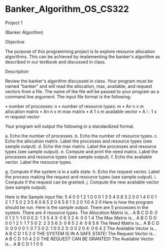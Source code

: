 # Banker_Algorithm_OS_CS322


Project 1

(Banker Algorithm)

Objective

The purpose of this programming project is to explore resource allocation
algorithms. This can be achieved by implementing the banker's algorithm as described in our textbook and discussed in class.

Description

Review the banker's algorithm discussed in class. Your program must be named "banker" and will read the allocation, max, available, and request vectors from a file. The name of the file will be passed to your program as a command line argument. The input file format is the following:

•	number of processes: n
•	number of resource types: m
•	An n x m allocation matrix
•	An n x m max matrix
•	A 1 x m available vector
•	A i : 1 x m request vector

Your program will output the following in a standardized format.

a.	Echo the number of processes.
b.	Echo the number of resource types.
c.	Echo the allocation matrix. Label the processes and resource types (see sample output).
d.	Echo the max matrix. Label the processes and resource types (see sample output).
e.	Compute and print the need matrix. Label the processes and resource types (see sample output).
f.	Echo the available vector. Label the resource types.
 
g.	Compute if the system is in a safe state.
h.	Echo the request vector. Label the process making the request and resource types (see sample output).
i.	Compute if the request can be granted.
j.	Compute the new available vector (see sample output).

Here is the Sample input file:
5
4
0 0 1 2
1 0 0 0
1 3 5 4
0 6 3 2
0 0 1 4
0 0 1 2
1 7 5 0
2 3 5 6
0 6 5 2
0 6 5 6
1 5 2 0
1:0 4 2 0
Here is how the program should be run.
Here is the sample output.
There are 5 processes in the system.
There are 4 resource types.
The Allocation Matrix is...
A B C D
0: 0 0 1 2
1: 1 0 0 0
2: 1 3 5 4
3: 0 6 3 2
4: 0 0 1 4
The Max Matrix is...
A B C D
0: 0 0 1 2
1: 1 7 5 0
2: 2 3 5 6
3: 0 6 5 2
4: 0 6 5 6
The Need Matrix is...
A B C D
0: 0 0 0 0
1: 0 7 5 0
2: 1 0 0 2
3: 0 0 2 0
4: 0 6 4 2
The Available Vector is...
A B C D
1 5 2 0
THE SYSTEM IS IN A SAFE STATE!
The Request Vector is...
A B C D
1:0 4 2 0
THE REQUEST CAN BE GRANTED!
The Available Vector is...
A B C D
1 1 0 0
